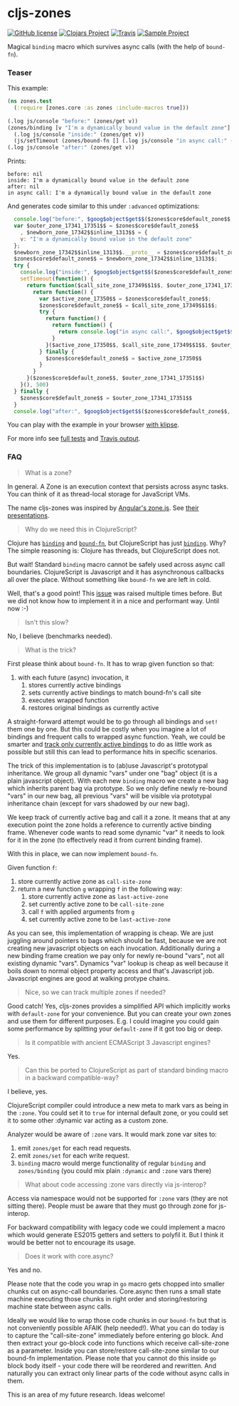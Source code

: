 # cljs-zones 

[![GitHub license](https://img.shields.io/github/license/binaryage/cljs-zones.svg)](license.txt) 
[![Clojars Project](https://img.shields.io/clojars/v/binaryage/zones.svg)](https://clojars.org/binaryage/zones) 
[![Travis](https://img.shields.io/travis/binaryage/cljs-zones.svg)](https://travis-ci.org/binaryage/cljs-zones) 
[![Sample Project](https://img.shields.io/badge/project-example-ff69b4.svg)](https://github.com/binaryage/cljs-zones-sample)

Magical `binding` macro which survives async calls (with the help of `bound-fn`).

### Teaser

This example:

```clojure
(ns zones.test
  (:require [zones.core :as zones :include-macros true]))
  
(.log js/console "before:" (zones/get v))
(zones/binding [v "I'm a dynamically bound value in the default zone"]
  (.log js/console "inside:" (zones/get v))
  (js/setTimeout (zones/bound-fn [] (.log js/console "in async call:" (zones/get v))) 500))
(.log js/console "after:" (zones/get v))

```

Prints:

```
before: nil
inside: I'm a dynamically bound value in the default zone
after: nil
in async call: I'm a dynamically bound value in the default zone
```

And generates code similar to this under `:advanced` optimizations:

```javascript
  console.log("before:", $goog$object$get$$($zones$core$default_zone$$, "v"));
  var $outer_zone_17341_17351$$ = $zones$core$default_zone$$
    , $newborn_zone_17342$$inline_1313$$ = {
    v: "I'm a dynamically bound value in the default zone"
  };
  $newborn_zone_17342$$inline_1313$$.__proto__ = $zones$core$default_zone$$;
  $zones$core$default_zone$$ = $newborn_zone_17342$$inline_1313$$;
  try {
    console.log("inside:", $goog$object$get$$($zones$core$default_zone$$, "v")),
    setTimeout(function() {
      return function($call_site_zone_17349$$1$$, $outer_zone_17341_17351$$1$$) {
        return function() {
          var $active_zone_17350$$ = $zones$core$default_zone$$;
          $zones$core$default_zone$$ = $call_site_zone_17349$$1$$;
          try {
            return function() {
              return function() {
                return console.log("in async call:", $goog$object$get$$($zones$core$default_zone$$, "v"))
              }
            }($active_zone_17350$$, $call_site_zone_17349$$1$$, $outer_zone_17341_17351$$1$$).apply(null , arguments)
          } finally {
            $zones$core$default_zone$$ = $active_zone_17350$$
          }
        }
      }($zones$core$default_zone$$, $outer_zone_17341_17351$$)
    }(), 500)
  } finally {
    $zones$core$default_zone$$ = $outer_zone_17341_17351$$
  }
  console.log("after:", $goog$object$get$$($zones$core$default_zone$$, "v"));
```

You can play with the example in your browser [with klipse][1].

For more info see [full tests](test/src/tests/zones/tests/core.cljs) and [Travis output](https://travis-ci.org/binaryage/cljs-zones).

### FAQ

> What is a zone?

In general. A Zone is an execution context that persists across async tasks. You can think of it as thread-local storage for JavaScript VMs.

The name cljs-zones was inspired by [Angular's zone.js][3]. See [their presentations][4]. 

> Why do we need this in ClojureScript?
 
Clojure has [`binding`][5] and [`bound-fn`][6], but ClojureScript has just [`binding`][7]. 
Why? The simple reasoning is: Clojure has threads, but ClojureScript does not. 

But wait! Standard `binding` macro cannot be safely used across async call boundaries. 
ClojureScript is Javascript and it has asynchronous callbacks all over the place. 
Without something like `bound-fn` we are left in cold.
 
Well, that's a good point! This [issue](http://dev.clojure.org/jira/browse/CLJS-1634) was raised multiple times before. 
But we did not know how to implement it in a nice and performant way. Until now :-)

> Isn't this slow?

No, I believe (benchmarks needed).

> What is the trick?

First please think about `bound-fn`. It has to wrap given function so that:

  1. with each future (async) invocation, it
      1. stores currently active bindings
      2. sets currently active bindings to match bound-fn's call site
      3. executes wrapped function
      4. restores original bindings as currently active
 
A straight-forward attempt would be to go through all bindings and `set!` them one by one. But this could be costly when you
 imagine a lot of bindings and frequent calls to wrapped async function. Yeah, we could be smarter and [track only currently active
  bindings][2] to do as little work as possible but still this can lead to performance hits in specific scenarios.

The trick of this implementation is to (ab)use Javascript's prototypal inheritance. We group all dynamic "vars" under one
"bag" object (it is a plain javascript object). With each new `binding` macro we create a new bag which inherits 
parent bag via prototype. So we only define newly re-bound "vars" in our new bag, all previous "vars" will be visible 
via prototypal inheritance chain (except for vars shadowed by our new bag). 

We keep track of currently active bag and call it a zone. It means that at any execution point the zone holds a reference 
to currently active binding frame. Whenever code wants to read some dynamic "var" it needs to look for it in the zone 
(to effectively read it from current binding frame).
 
With this in place, we can now implement `bound-fn`.
  
  Given function `f`:
  
  1. store currently active zone as `call-site-zone`
  2. return a new function `g` wrapping `f` in the following way:
     1. store currently active zone as `last-active-zone`
     2. set currently active zone to be `call-site-zone`
     3. call `f` with applied arguments from `g`
     4. set currently active zone to be `last-active-zone`
     
As you can see, this implementation of wrapping is cheap. We are just juggling around pointers to bags which should be fast, 
because we are not creating new javascript objects on each invocation. Additionally during a new binding frame creation 
we pay only for newly re-bound "vars", not all existing dynamic "vars". Dynamics "var" lookup is cheap as well because 
it boils down to normal object property access and that's Javascript job. Javascript engines are good at walking protype chains.

> Nice, so we can track multiple zones if needed?

Good catch! Yes, cljs-zones provides a simplified API which implicitly works with `default-zone` for your convenience. 
But you can create your own zones and use them for different purposes. E.g. I could imagine you could gain some performance 
by splitting your `default-zone` if it got too big or deep.
  
> Is it compatible with ancient ECMAScript 3 Javascript engines?

Yes.

> Can this be ported to ClojureScript as part of standard binding macro in a backward compatible-way?

I believe, yes.

ClojureScript compiler could introduce a new meta to mark vars as being in the `:zone`. You could set it to `true` 
for internal default zone, or you could set it to some other :dynamic var acting as a custom zone.

Analyzer would be aware of `:zone` vars. It would mark zone var sites to:

  1. emit `zones/get` for each read requests. 
  2. emit `zones/set` for each write request.
  3. `binding` macro would merge functionality of regular `binding` and `zones/binding` (you could mix plain `:dynamic` and `:zone` vars there)

> What about code accessing :zone vars directly via js-interop?

Access via namespace would not be supported for `:zone` vars (they are not sitting there). 
People must be aware that they must go through zone for js-interop. 

For backward compatibility with legacy code we could implement a macro which would
generate ES2015 getters and setters to polyfil it. But I think it would be better not to encourage its usage.

> Does it work with core.async?

Yes and no. 

Please note that the code you wrap in `go` macro gets chopped into smaller chunks cut on async-call boundaries. 
Core.async then runs a small state machine executing those chunks in right order and storing/restoring machine state between async calls.

Ideally we would like to wrap those code chunks in our `bound-fn` but that is not conveniently possible AFAIK (help needed!).
What you can do today is to capture the "call-site-zone" immediately before entering go block. And then extract your 
go-block code into functions which receive call-site-zone as a parameter. Inside you can store/restore call-site-zone similar
to our bound-fn implementation. Please note that you cannot do this inside `go` block body itself - your code there will be
reordered and rewritten. And naturally you can extract only linear parts of the code without async calls in them.
  
This is an area of my future research. Ideas welcome!

[1]: http://app.klipse.tech/?cljs_in.gist=darwin/1e31b0c33f1ca0e6e0e475b51f95b424&external-libs=%5Bhttps://raw.githubusercontent.com/binaryage/cljs-zones/v0.1.0/src/lib%5D
[2]: https://gist.github.com/whilo/a8ef2cd3f0e033d3973880a2001be32a
[3]: https://github.com/angular/zone.js
[4]: https://www.youtube.com/watch?v=3IqtmUscE_U
[5]: https://clojuredocs.org/clojure.core/binding
[6]: https://clojuredocs.org/clojure.core/bound-fn
[7]: http://cljs.github.io/api/cljs.core/#binding
